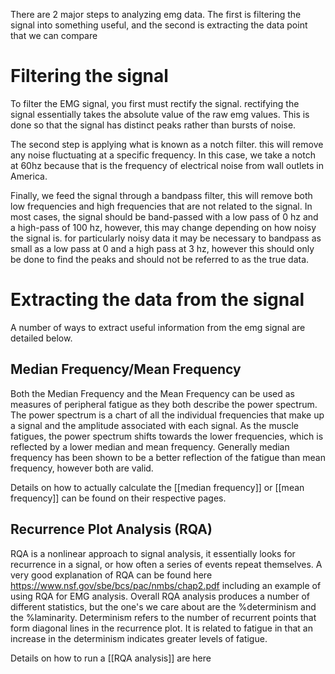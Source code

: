 There are 2 major steps to analyzing emg data.  The first is filtering the signal into something useful, and the second is extracting the data point that we can compare

# Filtering the signal

To filter the EMG signal, you first must rectify the signal.  rectifying the signal essentially takes the absolute value of the raw emg values.  This is done so that the signal has distinct peaks rather than bursts of noise.

The second step is applying what is known as a notch filter.  this will remove any noise fluctuating at a specific frequency.  In this case, we take a notch at 60hz because that is the frequency of electrical noise from wall outlets in America.

Finally, we feed the signal through a bandpass filter, this will remove both low frequencies and high frequencies that are not related to the signal.  In most cases, the signal should be band-passed with a low pass of 0 hz and a high-pass of 100 hz, however, this may change depending on how noisy the signal is.  for particularly noisy data it may be necessary to bandpass as small as a low pass at 0 and a high pass at 3 hz, however this should only be done to find the peaks and should not be referred to as the true data.

# Extracting the data from the signal

A number of ways to extract useful information from the emg signal are detailed below.

## Median Frequency/Mean Frequency

Both the Median Frequency and the Mean Frequency can be used as measures of peripheral fatigue as they both describe the power spectrum.  The power spectrum is a chart of all the individual frequencies that make up a signal and the amplitude associated with each signal.  As the muscle fatigues, the power spectrum shifts towards the lower frequencies, which is reflected by a lower median and mean frequency.  Generally median frequency has been shown to be a better reflection of the fatigue than mean frequency, however both are valid.

Details on how to actually calculate the [[median frequency]] or [[mean frequency]] can be found on their respective pages.

## Recurrence Plot Analysis (RQA)

RQA is a nonlinear approach to signal analysis, it essentially looks for recurrence in a signal, or how often a series of events repeat themselves.  A very good explanation of RQA can be found here https://www.nsf.gov/sbe/bcs/pac/nmbs/chap2.pdf including an example of using RQA for EMG analysis.  Overall RQA analysis produces a number of different statistics, but the one's we care about are the %determinism and the %laminarity.  Determinism refers to the number of recurrent points that form diagonal lines in the recurrence plot.  It is related to fatigue in that an increase in the determinism indicates greater levels of fatigue.

Details on how to run a [[RQA analysis]] are here